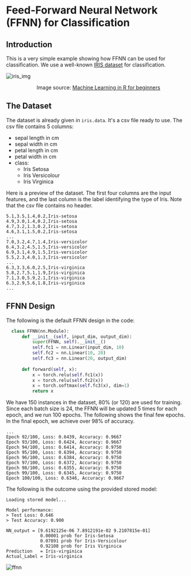 # Feed-Forward Neural Network (FFNN) for Classification

## Introduction

This is a very simple example showing how FFNN can be used for classification.
We use a well-known [IRIS dataset](https://www.kaggle.com/datasets/uciml/iris) for classification.

![iris_img](https://github.com/cfoh/FFNN-Examples/assets/51439829/6453f36d-9831-4c02-9b8d-ef8e51e7aa46)
<p align="center">Image source: <a href="https://www.datacamp.com/tutorial/machine-learning-in-r">Machine Learning in R for beginners</a></p>

## The Dataset

The dataset is already given in `iris.data`. It's a csv file ready to use. The csv file contains 5 columns:
- sepal length in cm
- sepal width in cm
- petal length in cm
- petal width in cm
- class: 
  - Iris Setosa
  - Iris Versicolour
  - Iris Virginica

Here is a preview of the dataset. The first four columns are the input features, and the last column is the label identifying the type of Iris. Note that the csv file contains no header.

```
5.1,3.5,1.4,0.2,Iris-setosa
4.9,3.0,1.4,0.2,Iris-setosa
4.7,3.2,1.3,0.2,Iris-setosa
4.6,3.1,1.5,0.2,Iris-setosa
...
7.0,3.2,4.7,1.4,Iris-versicolor
6.4,3.2,4.5,1.5,Iris-versicolor
6.9,3.1,4.9,1.5,Iris-versicolor
5.5,2.3,4.0,1.3,Iris-versicolor
...
6.3,3.3,6.0,2.5,Iris-virginica
5.8,2.7,5.1,1.9,Iris-virginica
7.1,3.0,5.9,2.1,Iris-virginica
6.3,2.9,5.6,1.8,Iris-virginica
...
```

## FFNN Design

The following is the default FFNN design in the code:

```python
  class FFNN(nn.Module):
      def __init__(self, input_dim, output_dim):
          super(FFNN, self).__init__()
          self.fc1 = nn.Linear(input_dim, 10)
          self.fc2 = nn.Linear(10, 20)
          self.fc3 = nn.Linear(20, output_dim)
      
      def forward(self, x):
          x = torch.relu(self.fc1(x))
          x = torch.relu(self.fc2(x))
          x = torch.softmax(self.fc3(x), dim=1)
          return x
```

We have 150 instances in the dataset, 80% (or 120) are used for training. Since each batch size is 24, the FFNN will be updated 5 times for each epoch, and we run 100 epochs. The following shows the final few epochs. In the final epoch, we achieve over 98% of accuracy.

```
...
Epoch 92/100, Loss: 0.6439, Accuracy: 0.9667
Epoch 93/100, Loss: 0.6424, Accuracy: 0.9667
Epoch 94/100, Loss: 0.6414, Accuracy: 0.9750
Epoch 95/100, Loss: 0.6394, Accuracy: 0.9750
Epoch 96/100, Loss: 0.6384, Accuracy: 0.9750
Epoch 97/100, Loss: 0.6372, Accuracy: 0.9750
Epoch 98/100, Loss: 0.6355, Accuracy: 0.9750
Epoch 99/100, Loss: 0.6345, Accuracy: 0.9750
Epoch 100/100, Loss: 0.6346, Accuracy: 0.9667
```

The following is the outcome using the provided stored model:

```
Loading stored model...

Model performance:
> Test Loss: 0.646
> Test Accuracy: 0.900

NN_output = [9.6192125e-06 7.8912191e-02 9.2107815e-01]
             0.00001 prob for Iris-Setosa
             0.07891 prob for Iris-Versicolour
             0.92108 prob for Iris Virginica
Prediction   = Iris-virginica
Actual_Label = Iris-virginica
```

![ffnn](https://github.com/cfoh/FFNN-Examples/assets/51439829/6a75fab2-e3e0-49c0-9eda-4f06d6959f11)
